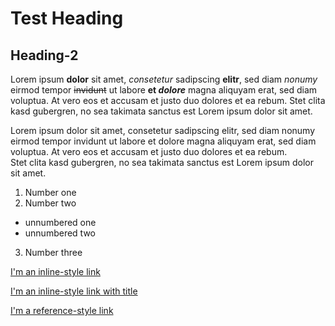# Test Heading

## Heading-2

Lorem ipsum **dolor** sit amet, _consetetur_ sadipscing __elitr__, sed diam *nonumy* eirmod tempor ~~invidunt~~ ut labore __et *dolore*__ magna aliquyam erat, sed diam voluptua. At vero eos et accusam et justo duo dolores et ea rebum. Stet clita kasd gubergren, no sea takimata sanctus est Lorem ipsum dolor sit amet.

Lorem ipsum dolor sit amet, consetetur sadipscing elitr, sed diam nonumy eirmod tempor invidunt ut labore et dolore magna aliquyam erat, sed diam voluptua. At vero eos et accusam et justo duo dolores et ea rebum.  
Stet clita kasd gubergren, no sea takimata sanctus est Lorem ipsum dolor sit amet.

1. Number one
2. Number two
  - unnumbered one
  - unnumbered two
3. Number three

[I'm an inline-style link](https://www.google.com)

[I'm an inline-style link with title](https://www.google.com "Google's Homepage")

[I'm a reference-style link][Arbitrary case-insensitive reference text]

[arbitrary case-insensitive reference text]: https://www.mozilla.org
[1]: http://slashdot.org
